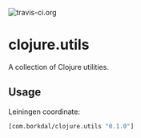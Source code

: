 ![travis-ci.org](https://travis-ci.org/bsvingen/clojure.utils.svg?branch=master)  

# clojure.utils

A collection of Clojure utilities.

## Usage

Leiningen coordinate:

```clj
[com.borkdal/clojure.utils "0.1.0"]
```

